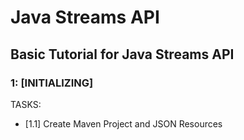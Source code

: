# Java Streams API
## Basic Tutorial for Java Streams API

### 1: [INITIALIZING]
TASKS:
- [1.1] Create Maven Project and JSON Resources

